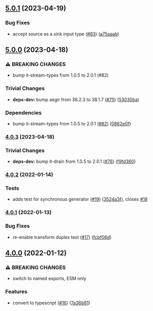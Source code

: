 ## [5.0.1](https://github.com/alanshaw/abortable-iterator/compare/v5.0.0...v5.0.1) (2023-04-19)


### Bug Fixes

* accept source as a sink input type ([#83](https://github.com/alanshaw/abortable-iterator/issues/83)) ([a75aaab](https://github.com/alanshaw/abortable-iterator/commit/a75aaab2bbf4705127ca9dc08a528ca6cb6058d7))

## [5.0.0](https://github.com/alanshaw/abortable-iterator/compare/v4.0.3...v5.0.0) (2023-04-18)


### ⚠ BREAKING CHANGES

* bump it-stream-types from 1.0.5 to 2.0.1 (#82)

### Trivial Changes

* **deps-dev:** bump aegir from 36.2.3 to 38.1.7 ([#75](https://github.com/alanshaw/abortable-iterator/issues/75)) ([53030ba](https://github.com/alanshaw/abortable-iterator/commit/53030bae97c3fb32013a318c491e65c7801e395e))


### Dependencies

* bump it-stream-types from 1.0.5 to 2.0.1 ([#82](https://github.com/alanshaw/abortable-iterator/issues/82)) ([0862e0f](https://github.com/alanshaw/abortable-iterator/commit/0862e0fa25a9da781e6300b85bb5f69d8a375cec))

### [4.0.3](https://github.com/alanshaw/abortable-iterator/compare/v4.0.2...v4.0.3) (2023-04-18)


### Trivial Changes

* **deps-dev:** bump it-drain from 1.0.5 to 2.0.1 ([#76](https://github.com/alanshaw/abortable-iterator/issues/76)) ([f9fd360](https://github.com/alanshaw/abortable-iterator/commit/f9fd360774fb203647ca4ee2efb4f4024dc8e185))

### [4.0.2](https://github.com/alanshaw/abortable-iterator/compare/v4.0.1...v4.0.2) (2022-01-14)


### Tests

* adds test for synchronous generator ([#19](https://github.com/alanshaw/abortable-iterator/issues/19)) ([3524a3f](https://github.com/alanshaw/abortable-iterator/commit/3524a3fcbbc7b8192b2aeecfd9b484169c2a75a3)), closes [#18](https://github.com/alanshaw/abortable-iterator/issues/18)

### [4.0.1](https://github.com/alanshaw/abortable-iterator/compare/v4.0.0...v4.0.1) (2022-01-13)


### Bug Fixes

* re-enable transform duplex test ([#17](https://github.com/alanshaw/abortable-iterator/issues/17)) ([fcbf06d](https://github.com/alanshaw/abortable-iterator/commit/fcbf06ddb1054ecc806fadc5ed632d2dc2601e76))

## [4.0.0](https://github.com/alanshaw/abortable-iterator/compare/v3.0.1...v4.0.0) (2022-01-12)


### ⚠ BREAKING CHANGES

* switch to named exports, ESM only

### Features

* convert to typescript ([#16](https://github.com/alanshaw/abortable-iterator/issues/16)) ([7a36b81](https://github.com/alanshaw/abortable-iterator/commit/7a36b810e3956bdd3f27f40dc4c468dd74632c3f))
